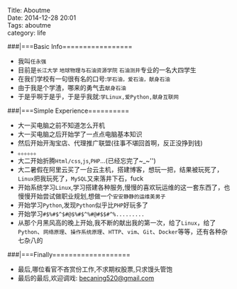 Title: Aboutme   
Date: 2014-12-28 20:01   
Tags: aboutme   
category: life   
   
   
###|===Basic Info=================   
* 我叫`任永强`   
* 目前是`长江大学` `地球物理与石油资源学院` `石油测井`专业的一名大四学生   
* 在我们学校有一句很有名的口号:`学石油，爱石油，献身石油`   
* 由于我是个学渣，哪来的勇气去`献身石油`   
* 于是乎啊于是乎，于是乎我就:`学Linux,爱Python,献身互联网`   
   
   
   
###|===Simple Experience==========   
* 大一买电脑之前不知道怎么开机   
* 大一买电脑之后开始学了一点点电脑基本知识   
* 然后开始开淘宝店、代理推广联盟(往事不堪回首啊，反正没挣到钱)   
* 。。。。。。   
* 大二开始折腾`Html/css`,`js`,`PHP`...(已经忘完了~_~'')   
* 大二暑假在阿里云买了一台云主机，搭建博客，想玩一把，结果被玩死了，`Linux`把我玩死了，`MySQL`又来落井下石，fuck   
* 开始系统学习`Linux`,学习搭建各种服务,慢慢的喜欢玩运维的这一套东西了，也慢慢开始尝试做职业规划,想做一个`安安静静的运维美男子`   
* 开始学习`Python`,发现`Python`似乎比`PHP`好玩多了   
* 开始学习`#$%#$^$#@$%#$^%#@#$$#^%.........`   
* 从那个月黑风高的晚上开始,我不断的献出我的第一次，给了`Linux`，给了`Python`、`网络原理`、`操作系统原理`、`HTTP`、`vim`、`Git`、`Docker`等等，还有各种杂七杂八的   
   
   
   
###|===Finally===================   
* 最后,哪位看官不吝赏份工作,不求期权股票,只求馒头管饱   
* 最后的最后,欢迎调戏: <a href="mailto:becaning520@gmail.com">becaning520@gmail.com</a>   
   
